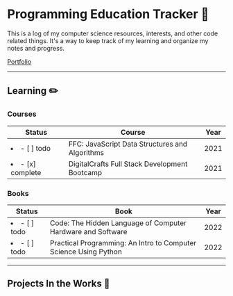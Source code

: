 # Programming Education Tracker :open_file_folder:

This is a log of my computer science resources, interests, and other code related things. It's a way to keep track of my learning and organize my notes and progress.

[Portfolio](https://tatienmiller.com/)

---

## Learning :pencil2:

### Courses

| Status                  | Course                                         | Year |
| ----------------------- | ---------------------------------------------- | ---- |
| <li>- [ ] todo</li>     | FFC: JavaScript Data Structures and Algorithms | 2021 |
| <li>- [x] complete</li> | DigitalCrafts Full Stack Development Bootcamp  | 2021 |

### Books

| Status              | Book                                                             | Year |
| ------------------- | ---------------------------------------------------------------- | ---- |
| <li>- [ ] todo</li> | Code: The Hidden Language of Computer Hardware and Software      | 2022 |
| <li>- [ ] todo</li> | Practical Programming: An Intro to Computer Science Using Python | 2022 |

---

## Projects In the Works :construction:

